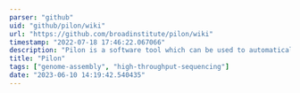 ```yaml
---
parser: "github"
uid: "github/pilon/wiki"
url: "https://github.com/broadinstitute/pilon/wiki"
timestamp: "2022-07-18 17:46:22.067066"
description: "Pilon is a software tool which can be used to automatically improve draft assemblies and find variation among strains, including large event detection."
title: "Pilon"
tags: ["genome-assembly", "high-throughput-sequencing"]
date: "2023-06-10 14:19:42.540435"
---
```

